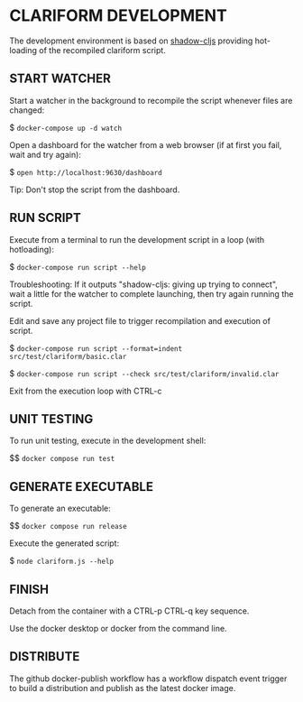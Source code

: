 # CLARIFORM DEVELOPMENT

The development environment is based on [shadow-cljs](https://github.com/thheller/shadow-cljs)
providing hot-loading of the recompiled clariform script.

## START WATCHER

Start a watcher in the background to recompile the script whenever files are changed:

$ `docker-compose up -d watch`

Open a dashboard for the watcher from a web browser (if at first you fail, wait and try again):

$ `open http://localhost:9630/dashboard`

Tip: Don't stop the script from the dashboard.

## RUN SCRIPT

Execute from a terminal to run the development script in a loop (with hotloading):

$ `docker-compose run script --help`

Troubleshooting: If it outputs "shadow-cljs: giving up trying to connect", wait 
a little for the watcher to complete launching, then try again running the script. 

Edit and save any project file to trigger recompilation and execution of script.

$ `docker-compose run script --format=indent src/test/clariform/basic.clar`

$ `docker-compose run script --check src/test/clariform/invalid.clar`

Exit from the execution loop with CTRL-c

## UNIT TESTING 

To run unit testing, execute in the development shell:

$$ `docker compose run test`

## GENERATE EXECUTABLE

To generate an executable:

$$ `docker compose run release`

Execute the generated script:

$ `node clariform.js --help`

## FINISH

Detach from the container with a CTRL-p CTRL-q key sequence.

Use the docker desktop or docker from the command line.

## DISTRIBUTE 

The github docker-publish workflow has a workflow dispatch event trigger 
to build a distribution and publish as the latest docker image.


